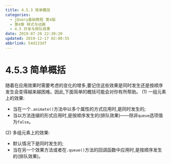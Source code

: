 ```yaml
---
title: 4.5.3 简单概括
categories: 
  - jQuery基础教程 第4版
  - 第4章 样式与动画
  - 4.5 并发与排队效果
date: 2019-07-20 22:30:20
updated: 2019-12-17 02:00:55
abbrlink: 54d133df
---
```

# 4.5.3 简单概括 #
随着在应用效果时需要考虑的变化的增多,要记住这些效果是同时发生还是按顺序发生会变得越来越困难。因此,下面简单的概括可能会对你有所帮助。
(1) 一组元素上的效果:
- 当在一个`.animate()`方法中以多个属性的方式应用时,是同时发生的;
- 当以方法连缀的形式应用时,是按顺序发生的(排队效果)——除非`queue`选项值为`false`。

(2) 多组元素上的效果:
- 默认情况下是同时发生的;
- 当在另一个效果方法或者在`.queue()`方法的回调函数中应用时,是按顺序发生的(排队效果)。

